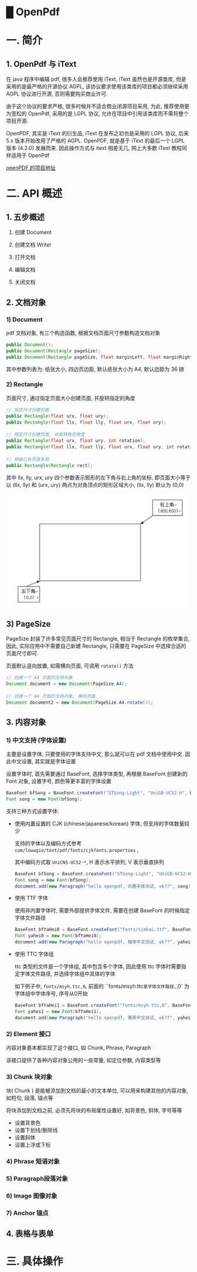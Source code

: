 # █ OpenPdf 

# 一. 简介

## 1. OpenPdf 与 iText

在 java 程序中编辑 pdf, 很多人会推荐使用 iText, iText 虽然也是开源类库, 但是采用的是最严格的开源协议 AGPL, 该协议要求使用该类库的项目都必须继续采用 AGPL 协议进行开源, 否则需要购买商业许可.

由于这个协议的要求严格, 很多时候并不适合商业闭源项目采用, 为此, 推荐使用更为宽松的 OpenPdf, 采用的是 LGPL 协议, 允许在项目中引用该类库而不需将整个项目开源. 

OpenPDF, 其实是 iText 的衍生品, iText 在发布之初也是采用的 LGPL 协议, 后来 5.x 版本开始改用了严格的 AGPL. OpenPDF, 就是基于 iText 的最后一个 LGPL 版本 (4.2.0) 发展而来. 因此操作方式与 itext 相差无几, 网上大多数 iText 教程同样适用于 OpenPdf

[openPDF 的项目地址](https://github.com/LibrePDF/OpenPDF)

# 二. API 概述

## 1. 五步概述

1) 创建 Document

2) 创建文档 Writer

3) 打开文档

4) 编辑文档

5) 关闭文档

## 2. 文档对象

### 1) Document

pdf 文档对象, 有三个构造函数, 根据文档页面尺寸参数构造文档对象

```java
public Document();
public Document(Rectangle pageSize);
public Document(Rectangle pageSize, float marginLeft, float marginRight, float marginTop, float marginBottom);
```

其中参数列表为: 纸张大小, 四边页边距, 默认纸张大小为 A4, 默认边距为 36 磅

### 2) Rectangle

页面尺寸, 通过指定页面大小创建页面, 并旋转指定的角度

```java
// 指定尺寸创建页面
public Rectangle(float urx, float ury);
public Rectangle(float llx, float lly, float urx, float ury);

// 指定尺寸创建页面, 并旋转指定角度
public Rectangle(float urx, float ury, int rotation);
public Rectangle(float llx, float lly, float urx, float ury, int rotation);

// 根据已有页面复制
public Rectangle(Rectangle rect);
```

其中 llx, lly, urx, ury 四个参数表示矩形的左下角与右上角的坐标, 即页面大小等于以 (llx, lly) 和 (urx, ury) 两点为对角顶点的矩形区域大小, (llx, lly) 默认为 (0,0)

![1534756992674](OpenPdf.assets/1534756992674.png)

## 3) PageSize

PageSize 封装了许多常见页面尺寸的 Rectangle, 相当于 Rectangle 的枚举集合, 因此, 实际应用中不需要自己新建 Rectangle, 只需要在 PageSize 中选择合适的页面尺寸即可.

页面默认竖向放置, 如需横向页面, 可调用 `rotate()` 方法

```java
// 创建一个 A4 页面的文档对象
Document document = new Document(PageSize.A4);

// 创建一个 A4 页面的文档对象, 横向页面
Document document2 = new Document(PageSize.A4.rotate());
```

## 3. 内容对象

### 1) 中文支持 (字体设置)

主要是设置字体, 只要使用的字体支持中文, 那么就可以在 pdf 文档中使用中文. 因此中文设置, 其实就是字体设置

设置字体时, 首先需要通过 BaseFont, 选择字体类型, 再根据 BaseFont 创建新的 Font 对象, 设置字号, 颜色等更丰富的字体设置

```java
BaseFont bfSong = BaseFont.createFont("STSong-Light", "UniGB-UCS2-H", BaseFont.EMBEDDED);
Font song = new Font(bfSong);
```

支持三种方式设置字体:

- 使用内置设置的 CJK (chinese/japanese/korean)  字体, 但支持的字体数量较少

  支持的字体以及编码方式参考`com/lowagie/text/pdf/fonts/cjkfonts.properties` ,

  其中编码方式取 `UniCNS-UCS2-*`, H 表示水平排列, V 表示垂直排列

  ```java
  BaseFont bfSong = BaseFont.createFont("STSong-Light", "UniGB-UCS2-H", BaseFont.EMBEDDED);
  Font song = new Font(bfSong);
  document.add(new Paragraph("hello openpdf, 内置宋体测试, ok??", song));
  ```

- 使用 TTF 字体

  使用非内置字体时, 需要外部提供字体文件, 需要在创建 BaseFont 的时候指定字体文件路径

  ```java
  BaseFont bfYaHei0 = BaseFont.createFont("fonts/simkai.ttf", BaseFont.IDENTITY_H, BaseFont.NOT_EMBEDDED);
  Font yahei0 = new Font(bfYaHei0);
  document.add(new Paragraph("hello openpdf, 楷体中文测试, ok??", yahei0));
  ```

- 使用 TTC 字体组

  ttc 类型的文件是一个字体组, 其中包含多个字体, 因此使用 ttc 字体时需要指定字体文件路径, 并选择字体组中具体的字体

  如下例子中, `fonts/msyh.ttc,0`, 前面的 ``fonts/msyh.ttc` 是字体文件路径, `,0` 为字体组中字体序号, 序号从0开始

  ```java
  BaseFont bfYaHei1 = BaseFont.createFont("fonts/msyh.ttc,0", BaseFont.IDENTITY_H, BaseFont.NOT_EMBEDDED);
  Font yahei1 = new Font(bfYaHei1);
  document.add(new Paragraph("hello openpdf, 雅黑中文测试, ok??", yahei1));
  ```



### 2) Element 接口

内容对象基本都实现了这个接口, 如 Chunk, Phrase, Paragraph

该接口提供了各种内容对象公用的一些常量, 如定位参数, 内容类型等

### 3) Chunk 块对象

块( Chunk ) 是能被添加到文档的最小的文本单位, 可以用来构建其他的内容对象, 如短句, 段落, 锚点等

将块添加到文档之前, 必须先将块的布局属性设置好, 如背景色, 斜体, 字号等等

- 设置背景色
- 设置下划线/删除线
- 设置斜体
- 设置上浮或下标

### 4) Phrase 短语对象

### 5) **Paragraph**段落对象

### 6) Image 图像对象

### 7) Anchor 锚点 

## 4. 表格与表单





# 三. 具体操作

